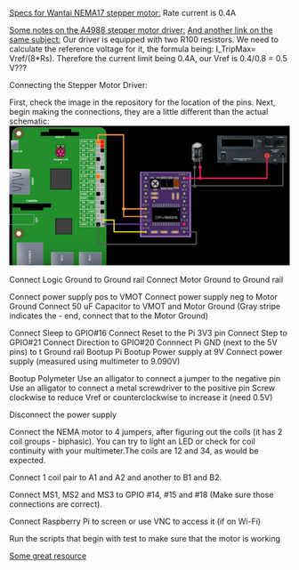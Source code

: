 [Specs for Wantai NEMA17 stepper motor:](https://grobotronics.com/stepper-motor-42byghw208-2.6kg.cm.html) Rate current is 0.4A

[Some notes on the A4988 stepper motor driver:](https://reprap.org/wiki/A4988_vs_DRV8825_Chinese_Stepper_Driver_Boards)
[And another link on the same subject:](https://www.allegromicro.com/en/Products/Motor-Drivers/Brush-DC-Motor-Drivers/A4988.aspx)
Our driver is equipped with two R100 resistors. We need to calculate the reference voltage for it, the formula being: I_TripMax= Vref/(8*Rs).
Therefore the current limit being 0.4A, our Vref is 0.4/0.8 = 0.5 V???

Connecting the Stepper Motor Driver:

First, check the image in the repository for the location of the pins. Next, begin making the connections, they are a little different than the actual schematic:
![Connection schematic](/schematic.png)

Connect Logic Ground to Ground rail
Connect Motor Ground to Ground rail

Connect power supply pos to VMOT
Connect power supply neg to Motor Ground
Connect 50 uF Capacitor to VMOT and Motor Ground (Gray stripe indicates the - end, connect that to the Motor Ground)

Connect Sleep to GPIO#16
Connect Reset to the Pi 3V3 pin
Connect Step  to GPIO#21
Connect Direction to GPIO#20
Connnect Pi GND (next to the 5V pins) to t Ground rail
Bootup Pi
Bootup Power supply at 9V
Connect power supply (measured using multimeter to 9.090V)

Bootup Polymeter
Use an alligator to connect a jumper to the negative pin
Use an alligator to connect a metal screwdriver to the positive pin
Screw clockwise to reduce Vref or counterclockwise to increase it (need 0.5V)

Disconnect the power supply

Connect the NEMA motor to 4 jumpers, after figuring out the coils (it has 2 coil groups - biphasic). You can try to light an LED or check for coil continuity with your multimeter.The coils are 12 and 34, as would be expected.

Connect 1 coil pair to A1 and A2 and another to B1 and B2.

Connect MS1, MS2 and MS3 to GPIO #14, #15 and #18 (Make sure those connections are correct).

Connect Raspberry Pi to screen or use VNC to access it (if on Wi-Fi)

Run the scripts that begin with test to make sure that the motor is working

[Some great resource](https://www.rototron.info/raspberry-pi-stepper-motor-tutorial/)
